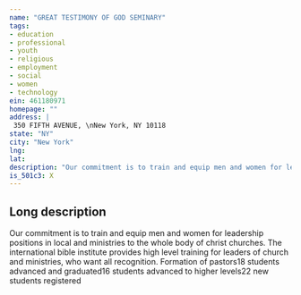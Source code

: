 ```yaml
---
name: "GREAT TESTIMONY OF GOD SEMINARY"
tags:
- education
- professional
- youth
- religious
- employment
- social
- women
- technology
ein: 461180971
homepage: ""
address: |
 350 FIFTH AVENUE, \nNew York, NY 10118
state: "NY"
city: "New York"
lng: 
lat: 
description: "Our commitment is to train and equip men and women for leadership positions in local and ministries to the whole body of christ churches. The international bible institute provides high level training for leaders of church and ministries, who want all recognition. "
is_501c3: X
---
```


## Long description

Our commitment is to train and equip men and women for leadership positions in local and ministries to the whole body of christ churches. The international bible institute provides high level training for leaders of church and ministries, who want all recognition. Formation of pastors18 students advanced and graduated16 students advanced to higher levels22 new students registered
